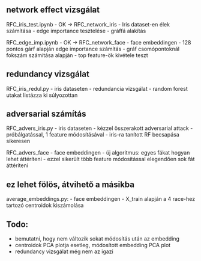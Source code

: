 ## network effect vizsgálat
RFC_iris_test.ipynb - OK -> RFC_network_iris
    - Iris dataset-en élek számítása 
    - edge importance tesztelése
    - gráffá alakítás

RFC_edge_imp.ipynb - OK -> RFC_network_face
    - face embeddingen
    - 128 pontos gárf alapján edge importance számítás
    - gráf csomópontoknál fokszám számítása alapján
    - top feature-ök kivétele teszt

## redundancy vizsgálat
RFC_iris_redul.py
    - iris dataseten
    - redundancia vizsgálat
    - random forest utakat listázza ki súlyozottan

## adversarial számítás

RFC_advers_iris.py
    - iris dataseten
    - kézzel összerakott adversarial attack
    - próbálgatással, 1 feature módosításával
    - iris-ra tanított RF becsapása sikeresen

RFC_advers_face
    - face embeddingen
    - új algoritmus: egyes fákat hogyan lehet áttéríteni
    - ezzel sikerült több feature módosítással elegendően sok fát áttéríteni

## ez lehet fölös, átvihető a másikba
average_embeddings.py:
    - face embeddingen
    - X_train alapján a 4 race-hez tartozó centroidok kiszámolása

## Todo:
- bemutatni, hogy nem változik sokat módosítás után az embedding
- centroidok PCA plotja esetleg, módosított embedding PCA plot
- redundancy vizsgálat még nem az igazi